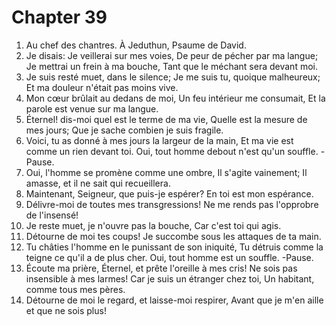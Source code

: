 # Chapter 39

1. Au chef des chantres. À Jeduthun, Psaume de David.
2. Je disais: Je veillerai sur mes voies, De peur de pécher par ma langue; Je mettrai un frein à ma bouche, Tant que le méchant sera devant moi.
3. Je suis resté muet, dans le silence; Je me suis tu, quoique malheureux; Et ma douleur n'était pas moins vive.
4. Mon cœur brûlait au dedans de moi, Un feu intérieur me consumait, Et la parole est venue sur ma langue.
5. Éternel! dis-moi quel est le terme de ma vie, Quelle est la mesure de mes jours; Que je sache combien je suis fragile.
6. Voici, tu as donné à mes jours la largeur de la main, Et ma vie est comme un rien devant toi. Oui, tout homme debout n'est qu'un souffle. -Pause.
7. Oui, l'homme se promène comme une ombre, Il s'agite vainement; Il amasse, et il ne sait qui recueillera.
8. Maintenant, Seigneur, que puis-je espérer? En toi est mon espérance.
9. Délivre-moi de toutes mes transgressions! Ne me rends pas l'opprobre de l'insensé!
10. Je reste muet, je n'ouvre pas la bouche, Car c'est toi qui agis.
11. Détourne de moi tes coups! Je succombe sous les attaques de ta main.
12. Tu châties l'homme en le punissant de son iniquité, Tu détruis comme la teigne ce qu'il a de plus cher. Oui, tout homme est un souffle. -Pause.
13. Écoute ma prière, Éternel, et prête l'oreille à mes cris! Ne sois pas insensible à mes larmes! Car je suis un étranger chez toi, Un habitant, comme tous mes pères.
14. Détourne de moi le regard, et laisse-moi respirer, Avant que je m'en aille et que ne sois plus!

